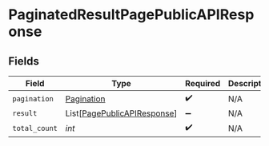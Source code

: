# PaginatedResultPagePublicAPIResponse


## Fields

| Field                                                                       | Type                                                                        | Required                                                                    | Description                                                                 |
| --------------------------------------------------------------------------- | --------------------------------------------------------------------------- | --------------------------------------------------------------------------- | --------------------------------------------------------------------------- |
| `pagination`                                                                | [Pagination](../../models/shared/pagination.md)                             | :heavy_check_mark:                                                          | N/A                                                                         |
| `result`                                                                    | List[[PagePublicAPIResponse](../../models/shared/pagepublicapiresponse.md)] | :heavy_minus_sign:                                                          | N/A                                                                         |
| `total_count`                                                               | *int*                                                                       | :heavy_check_mark:                                                          | N/A                                                                         |